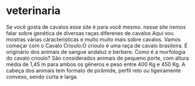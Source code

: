 # veterinaria
Se você gosta de cavalos esse site é para você mesmo. nesse site iremos falar sobre genética de diversas raças diferenes de cavalos
Aqui vou mostras várias cáracteristicas e muito muito mais sobre cavalos.
   Vamos começar com o Cavalo Crioulo:O crioulo é uma raça de cavalo brasileira. É originário dos animais de sangue andaluz e berbere.
   Como é a morfologia do cavalo crioulo?
São considerados animais de pequeno porte, com altura média de 1,45 m para ambos os gêneros e peso entre 400 Kg e 450 Kg.
A cabeça dos animais tem formato de pirâmide, perfil reto ou ligeiramente convexo, sendo curta e larga.

